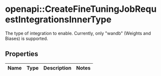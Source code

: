 # openapi::CreateFineTuningJobRequestIntegrationsInnerType

The type of integration to enable. Currently, only \"wandb\" (Weights and Biases) is supported. 

## Properties
Name | Type | Description | Notes
------------ | ------------- | ------------- | -------------


